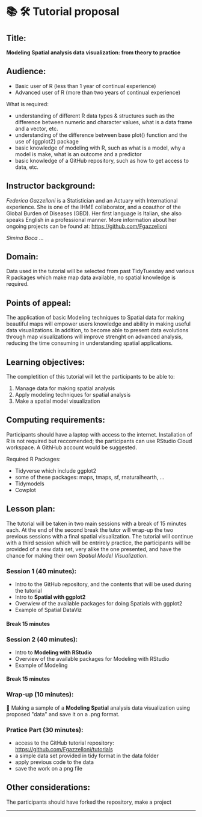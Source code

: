 # 📚 🛠 Tutorial proposal

## Title:

**Modeling Spatial analysis data visualization: from theory to practice** 

## Audience:

- Basic user of R (less than 1 year of continual experience)
- Advanced user of R (more than two years of continual experience)

What is required: 

- understanding of different R data types & structures such as the difference between numeric and character values, what is a data frame and a vector, etc.
- understanding of the difference between base plot() function and the use of {ggplot2} package
- basic knowledge of modeling with R, such as what is a model, why a model is make, what is an outcome and a predictor
- basic knowledge of a GitHub repository, such as how to get access to data, etc.


## Instructor background:

*Federica Gazzelloni* is a Statistician and an Actuary with International experience. She is one of the IHME collaborator, and a coauthor of the Global Burden of Diseases (GBD). Her first language is Italian, she also speaks English in a professional manner. More information about her ongoing projects can be found at: https://github.com/Fgazzelloni

*Simina Boca* ...


## Domain:

Data used in the tutorial will be selected from past TidyTuesday and various R packages which make map data available, no spatial knowledge is required.

## Points of appeal:

The application of basic Modeling techniques to Spatial data for making beautiful maps will empower users knowledge and ability in making useful data visualizations. In addition, to become able to present data evolutions through map visualizations will improve strenght on advanced analysis, reducing the time consuming in understanding spatial applications.

## Learning objectives:

The completition of this tutorial will let the participants to be able to:

1.  Manage data for making spatial analysis
2.  Apply modeling techniques for spatial analysis
3.  Make a spatial model visualization 

## Computing requirements:

Participants should have a laptop with access to the internet. 
Installation of R is not required but reccomended; the participants can use RStudio Cloud workspace. 
A GithHub account would be suggested.

Required R Packages:

- Tidyverse which include ggplot2
- some of these packages: maps, tmaps, sf, rnaturalhearth, ...
- Tidymodels
- Cowplot


## Lesson plan:

The tutorial will be taken in two main sessions with a break of 15 minutes each. 
At the end of the second break the tutor will wrap-up the two previous sessions with a final spatial visualization.
The tutorial will continue with a third session which will be entrirely practice, the participants will be provided of a new data set, very alike the one presented, and have the chance for making their own *Spatial Model Visualization*.

### Session 1 (40 minutes):

- Intro to the GitHub repository, and the contents that will be used during the tutorial
- Intro to **Spatial with ggplot2**
- Overwiew of the available packages for doing Spatials with ggplot2
- Example of Spatial DataViz

#### Break 15 minutes

### Session 2 (40 minutes):

- Intro to **Modeling with RStudio**
- Overview of the available packages for Modeling with RStudio
- Example of Modeling

#### Break 15 minutes

### Wrap-up (10 minutes):

🎣 Making a sample of a **Modeling Spatial** analysis data visualization using proposed "data" and save it on a .png format.

### Pratice Part (30 minutes): 

- access to the GitHub tutorial repository: https://github.com/Fgazzelloni/tutorials
- a simple data set provided in tidy format in the data folder
- apply previous code to the data
- save the work on a png file


## Other considerations:

The participants should have forked the repository, make a project

***
